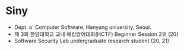 # Siny
- Dept. o' Computer Software, Hanyang university, Seoul.
- 제 3회 한양대학교 교내 해킹방어대회(HCTF) Beginner Session 2위 (20)
- Software Security Lab undergraduate research student (20, 21)
